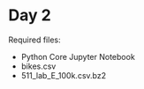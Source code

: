 Day 2
=====

Required files:

   * Python Core Jupyter Notebook
   * bikes.csv 
   * 511_lab_E_100k.csv.bz2
    
